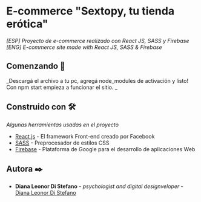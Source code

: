 # E-commerce "Sextopy, tu tienda erótica"

_[ESP] Proyecto de e-commerce realizado con React JS, SASS y Firebase_
_[ENG] E-commerce site made with React JS, SASS & Firebase_

## Comenzando 🚀

_Descargá el archivo a tu pc, agregá node_modules de activación y listo! Con npm start empieza a funcionar el sitio. _

## Construido con 🛠️

_Algunas herramientas usadas en el proyecto_

* [React js](https://es.reactjs.org/) - El framework Front-end creado por Facebook
* [SASS](https://sass-lang.com/) - Preprocesador de estilos CSS
* [Firebase](https://firebase.google.com/) - Plataforma de Google para el desarrollo de aplicaciones Web

## Autora ✒️

* **Diana Leonor Di Stefano** - *psychologist and digital designveloper* - [Diana Leonor Di Stefano](https://www.linkedin.com/in/dianaledist/)

